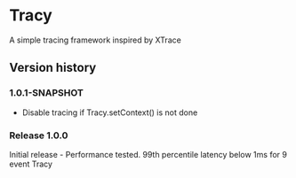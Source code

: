 # Tracy #

A simple tracing framework inspired by XTrace

## Version history ##
### 1.0.1-SNAPSHOT
* Disable tracing if Tracy.setContext() is not done

### Release 1.0.0 ###
Initial release - Performance tested. 99th percentile latency below 1ms for 9 event Tracy
